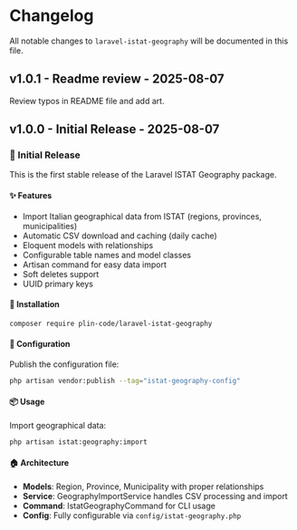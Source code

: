 # Changelog

All notable changes to `laravel-istat-geography` will be documented in this file.

## v1.0.1 - Readme review - 2025-08-07

Review typos in README file and add art.

## v1.0.0 - Initial Release - 2025-08-07

### 🎉 Initial Release

This is the first stable release of the Laravel ISTAT Geography package.

#### ✨ Features

- Import Italian geographical data from ISTAT (regions, provinces, municipalities)
- Automatic CSV download and caching (daily cache)
- Eloquent models with relationships
- Configurable table names and model classes
- Artisan command for easy data import
- Soft deletes support
- UUID primary keys

#### 🚀 Installation

```bash
composer require plin-code/laravel-istat-geography


```
#### 🔧 Configuration

Publish the configuration file:

```bash
php artisan vendor:publish --tag="istat-geography-config"


```
#### 📦 Usage

Import geographical data:

```bash
php artisan istat:geography:import


```
#### 🏠 Architecture

- **Models**: Region, Province, Municipality with proper relationships
- **Service**: GeographyImportService handles CSV processing and import
- **Command**: IstatGeographyCommand for CLI usage
- **Config**: Fully configurable via `config/istat-geography.php`
